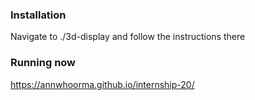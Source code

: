 ### Installation

Navigate to ./3d-display and follow the instructions there 

### Running now

https://annwhoorma.github.io/internship-20/
